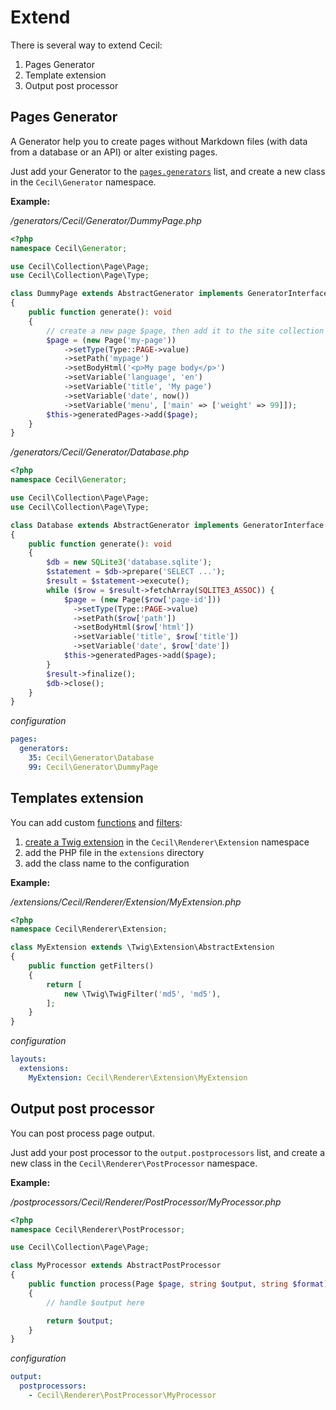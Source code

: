 <!--
description: "Extend Cecil."
date: 2023-04-17
updated: 2023-04-19
-->
# Extend

There is several way to extend Cecil:

1. Pages Generator
2. Template extension
3. Output post processor

## Pages Generator

A Generator help you to create pages without Markdown files (with data from a database or an API) or alter existing pages.

Just add your Generator to the [`pages.generators`](4-Configuration.md#generators) list, and create a new class in the `Cecil\Generator` namespace.

**Example:**

_/generators/Cecil/Generator/DummyPage.php_

```php
<?php
namespace Cecil\Generator;

use Cecil\Collection\Page\Page;
use Cecil\Collection\Page\Type;

class DummyPage extends AbstractGenerator implements GeneratorInterface
{
    public function generate(): void
    {
        // create a new page $page, then add it to the site collection
        $page = (new Page('my-page'))
            ->setType(Type::PAGE->value)
            ->setPath('mypage')
            ->setBodyHtml('<p>My page body</p>')
            ->setVariable('language', 'en')
            ->setVariable('title', 'My page')
            ->setVariable('date', now())
            ->setVariable('menu', ['main' => ['weight' => 99]]);
        $this->generatedPages->add($page);
    }
}
```

_/generators/Cecil/Generator/Database.php_

```php
<?php
namespace Cecil\Generator;

use Cecil\Collection\Page\Page;
use Cecil\Collection\Page\Type;

class Database extends AbstractGenerator implements GeneratorInterface
{
    public function generate(): void
    {
        $db = new SQLite3('database.sqlite');
        $statement = $db->prepare('SELECT ...');
        $result = $statement->execute();
        while ($row = $result->fetchArray(SQLITE3_ASSOC)) {
            $page = (new Page($row['page-id']))
              ->setType(Type::PAGE->value)
              ->setPath($row['path'])
              ->setBodyHtml($row['html'])
              ->setVariable('title', $row['title'])
              ->setVariable('date', $row['date'])
            $this->generatedPages->add($page);
        }
        $result->finalize();
        $db->close();
    }
}
```

_configuration_

```yaml
pages:
  generators:
    35: Cecil\Generator\Database
    99: Cecil\Generator\DummyPage
```

## Templates extension

You can add custom [functions](3-Templates.md#functions) and [filters](3-Templates.md#filters):

1. [create a Twig extension](https://twig.symfony.com/doc/advanced.html#creating-an-extension) in the `Cecil\Renderer\Extension` namespace
2. add the PHP file in the `extensions` directory
3. add the class name to the configuration

**Example:**

_/extensions/Cecil/Renderer/Extension/MyExtension.php_

```php
<?php
namespace Cecil\Renderer\Extension;

class MyExtension extends \Twig\Extension\AbstractExtension
{
    public function getFilters()
    {
        return [
            new \Twig\TwigFilter('md5', 'md5'),
        ];
    }
}
```

_configuration_

```yaml
layouts:
  extensions:
    MyExtension: Cecil\Renderer\Extension\MyExtension
```

## Output post processor

You can post process page output.

Just add your post processor to the `output.postprocessors` list, and create a new class in the `Cecil\Renderer\PostProcessor` namespace.

**Example:**

_/postprocessors/Cecil/Renderer/PostProcessor/MyProcessor.php_

```php
<?php
namespace Cecil\Renderer\PostProcessor;

use Cecil\Collection\Page\Page;

class MyProcessor extends AbstractPostProcessor
{
    public function process(Page $page, string $output, string $format): string
    {
        // handle $output here

        return $output;
    }
}
```

_configuration_

```yaml
output:
  postprocessors:
    - Cecil\Renderer\PostProcessor\MyProcessor
```
